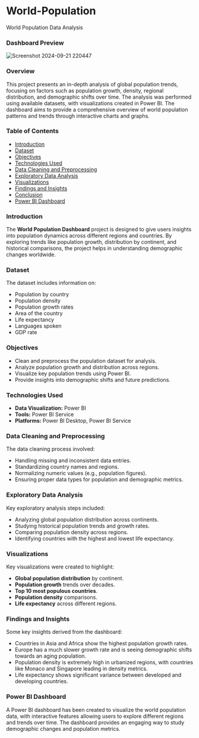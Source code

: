 # World-Population
World Population Data Analysis
### Dashboard Preview
![Screenshot 2024-09-21 220447](https://github.com/user-attachments/assets/956b97df-4ce1-4c3d-b88c-5e584a2d2bec)


### **Overview**
This project presents an in-depth analysis of global population trends, focusing on factors such as population growth, density, regional distribution, and demographic shifts over time. The analysis was performed using available datasets, with visualizations created in Power BI. The dashboard aims to provide a comprehensive overview of world population patterns and trends through interactive charts and graphs.

### Table of Contents
- [Introduction](#introduction)
- [Dataset](#dataset)
- [Objectives](#objectives)
- [Technologies Used](#technologies-used)
- [Data Cleaning and Preprocessing](#data-cleaning-and-preprocessing)
- [Exploratory Data Analysis](#exploratory-data-analysis)
- [Visualizations](#visualizations)
- [Findings and Insights](#findings-and-insights)
- [Conclusion](#conclusion)
- [Power BI Dashboard](#power-bi-dashboard)

### **Introduction**
The **World Population Dashboard** project is designed to give users insights into population dynamics across different regions and countries. By exploring trends like population growth, distribution by continent, and historical comparisons, the project helps in understanding demographic changes worldwide.

### **Dataset**
The dataset includes information on:
- Population by country
- Population density
- Population growth rates
- Area of the country
- Life expectancy
- Languages spoken
- GDP rate

### **Objectives**
- Clean and preprocess the population dataset for analysis.
- Analyze population growth and distribution across regions.
- Visualize key population trends using Power BI.
- Provide insights into demographic shifts and future predictions.
  
### **Technologies Used**
- **Data Visualization:** Power BI
- **Tools:** Power BI Service
- **Platforms:** Power BI Desktop, Power BI Service

### **Data Cleaning and Preprocessing**
The data cleaning process involved:
- Handling missing and inconsistent data entries.
- Standardizing country names and regions.
- Normalizing numeric values (e.g., population figures).
- Ensuring proper data types for population and demographic metrics.

### **Exploratory Data Analysis**
Key exploratory analysis steps included:
- Analyzing global population distribution across continents.
- Studying historical population trends and growth rates.
- Comparing population density across regions.
- Identifying countries with the highest and lowest life expectancy.

### **Visualizations**
Key visualizations were created to highlight:
- **Global population distribution** by continent.
- **Population growth** trends over decades.
- **Top 10 most populous countries**.
- **Population density** comparisons.
- **Life expectancy** across different regions.

### **Findings and Insights**
Some key insights derived from the dashboard:
- Countries in Asia and Africa show the highest population growth rates.
- Europe has a much slower growth rate and is seeing demographic shifts towards an aging population.
- Population density is extremely high in urbanized regions, with countries like Monaco and Singapore leading in density metrics.
- Life expectancy shows significant variance between developed and developing countries.

### **Power BI Dashboard**
A Power BI dashboard has been created to visualize the world population data, with interactive features allowing users to explore different regions and trends over time. The dashboard provides an engaging way to study demographic changes and population metrics.


